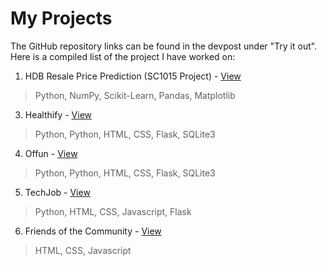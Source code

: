 # My Projects

The GitHub repository links can be found in the devpost under "Try it out". Here is a compiled list of the project I have worked on:

1. HDB Resale Price Prediction (SC1015 Project) - [View](https://devpost.com/software/hdb-resale-price-prediction)
  > Python, NumPy, Scikit-Learn, Pandas, Matplotlib
3. Healthify - [View](https://devpost.com/software/healthify-43gypr)
  > Python, Python, HTML, CSS, Flask, SQLite3
4. Offun - [View](https://devpost.com/software/team-trying-our-best)
  > Python, Python, HTML, CSS, Flask, SQLite3
5. TechJob - [View](https://devpost.com/software/techjob?ref_content=user-portfolio&ref_feature=in_progress)
  > Python, HTML, CSS, Javascript, Flask
6. Friends of the Community - [View](https://devpost.com/software/trying-our-best)
  > HTML, CSS, Javascript
